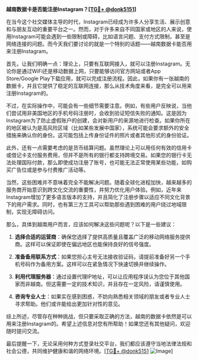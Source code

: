 **越南数据卡是否能注册Instagram？[[TG💪+ @donk5151](https://t.me/s/donk5151)]**

在当今这个社交媒体主导的时代，Instagram已经成为许多人分享生活、展示创意和与朋友互动的重要平台之一。然而，对于许多来自不同国家或地区的人来说，使用Instagram可能会遇到一些限制或障碍，比如语言问题、支付方式限制，甚至是网络连接的问题。而今天我们要讨论的就是一个特别的话题——越南数据卡能否用来注册Instagram。

首先，让我们明确一点：理论上，只要有互联网接入，就可以注册Instagram。无论你是通过WiFi还是移动数据上网，只要能够访问官方网站或者App Store/Google Play下载应用，就可以完成注册流程。因此，如果你有一张越南的数据卡，并且它提供了稳定的互联网连接，那么从技术角度来看，是完全可以用来注册Instagram的。

不过，在实际操作中，可能会有一些细节需要注意。例如，有些用户反映说，当他们尝试用非美国地区的手机号码注册时，会收到验证短信失败的通知。这是因为Instagram为了防止虚假账户的创建，会对新用户的来源地进行检查。如果你所在的地区被认为是高风险区域（比如某些发展中国家），系统可能会要求额外的安全措施来确认你的身份。这可能包括上传身份证件的照片或者其他形式的身份验证。

此外，还有一点需要考虑的是货币结算问题。虽然理论上可以用任何有效的信用卡或借记卡支付服务费用，但并不是所有的银行都支持跨境交易。如果您的银行卡无法处理国际付款，那么即使成功注册了账号，也可能无法正常使用某些功能，如购买广告位或是参与付费推广活动等。

当然，这些困难并不意味着完全不能解决问题。随着全球化进程加快，越来越多的服务商开始意识到跨文化交流的重要性，并努力优化用户体验。例如，近年来Instagram增加了更多语言版本的支持，并且简化了注册步骤以适应不同文化背景下的用户需求。同时，也有第三方工具可以帮助那些遇到困难的用户绕过地域限制，实现无障碍访问。

那么，具体到越南用户而言，应该如何解决这些问题呢？以下是一些建议：

1. **选择合适的运营商**：确保您选择了提供高质量且覆盖广泛的移动网络服务提供商。这样可以保证即使在偏远地区也能保持良好的信号强度。
   
2. **准备备用联系方式**：如果您担心主号无法接收验证码，请提前准备好另一个手机号码作为备用方案。这样可以在紧急情况下快速切换并继续操作。

3. **利用代理服务器**：通过设置代理IP地址，可以让应用程序误认为您位于其他国家而非越南。但这需要一定的技术知识，并且存在一定风险，请谨慎使用。

4. **咨询专业人士**：如果实在感到困惑，不妨向熟悉相关领域的朋友或者专业人士寻求帮助。他们或许能给出更加针对性的意见。

综上所述，尽管存在种种挑战，但只要采取正确的方法，越南的数据卡依然是可以用来注册Instagram的。希望上述信息对您有所帮助！如果您还有其他疑问，欢迎随时提问交流。

最后提醒一下，无论采用何种方式登录社交平台，我们都应该遵守当地法律法规和社会公德，共同维护健康和谐的网络环境。[[TG💪+ @donk5151](https://t.me/s/donk5151) ![Image](https://i.postimg.cc/rwNCRYN7/Snipaste-2025-04-30-17-27-05.png)]